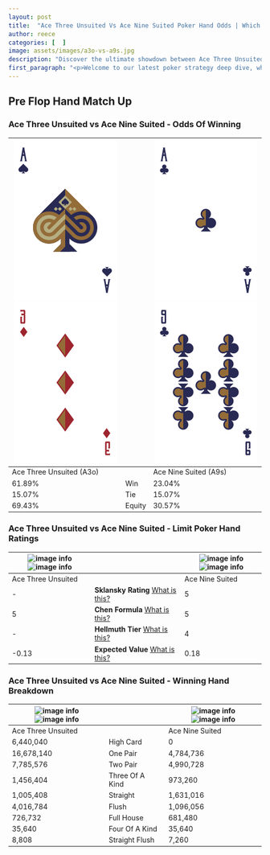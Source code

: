 ```yaml
---
layout: post
title:  "Ace Three Unsuited Vs Ace Nine Suited Poker Hand Odds | Which Is The Better Hand In Poker? A Complete Guide"
author: reece
categories: [  ]
image: assets/images/a3o-vs-a9s.jpg
description: "Discover the ultimate showdown between Ace Three Unsuited and Ace Nine Suited in poker! Uncover the odds, strategies, and scenarios where one hand triumphs over the other. Get ready to up your poker game with this thrilling analysis."
first_paragraph: "<p>Welcome to our latest poker strategy deep dive, where we're pitting two distinct hands against each other in a high-stakes showdown: Ace Three Unsuited vs Ace Nine Suited.</p><p>In the dynamic world of poker, every decision counts, and knowing which hand holds the upper hand is key to your success at the table.</p><p>In this article, we'll dissect these two hands, explore the scenarios where one dominates the other, and equip you with the knowledge to make strategic choices that can tip the odds in your favor.</p><p>Get ready to unravel the intriguing dynamics of these poker hands and elevate your game to new heights.</p>"
---
```




[comment]: # (sp0)

## Pre Flop Hand Match Up

<div class="table hand-ratings" markdown="1"> 



### Ace Three Unsuited vs Ace Nine Suited - Odds Of Winning


    
| ![image info](assets/images/hand1/a.png) ![image info](assets/images/hand1/3o.png) |  | ![image info](assets/images/hand2/a.png) ![image info](assets/images/hand2/9.png) |
| -------- | -------- | -------- |
| Ace Three Unsuited (A3o) |  | Ace Nine Suited (A9s) |
| 61.89% | Win | 23.04% |
| 15.07% | Tie | 15.07% |
| 69.43% | Equity | 30.57% |




[comment]: # (sp1)



### Ace Three Unsuited vs Ace Nine Suited - Limit Poker Hand Ratings


    
| ![image info](https://www.riverpairs.com/assets/images/hand1/a.png) ![image info](https://www.riverpairs.com/assets/images/hand1/3o.png) |  | ![image info](https://www.riverpairs.com/assets/images/hand2/a.png) ![image info](https://www.riverpairs.com/assets/images/hand2/9.png) |
| -------- | -------- | -------- |
| Ace Three Unsuited |  | Ace Nine Suited |
| - | **Sklansky Rating** [What is this?](/sklansky-rating-explained) | 5 |
| 5 | **Chen Formula** [What is this?](/chen-formula-explained) | 5 |
| - | **Hellmuth Tier** [What is this?](/Hellmuth-tier-explained) | 4 |
| -0.13 | **Expected Value** [What is this?](/expected-value-explained) | 0.18 |




[comment]: # (sp2)



### Ace Three Unsuited vs Ace Nine Suited - Winning Hand Breakdown


    
| ![image info](https://www.riverpairs.com/assets/images/hand1/a.png) ![image info](https://www.riverpairs.com/assets/images/hand1/3o.png) |  | ![image info](https://www.riverpairs.com/assets/images/hand2/a.png) ![image info](https://www.riverpairs.com/assets/images/hand2/9.png) |
| -------- | -------- | -------- |
| Ace Three Unsuited |  | Ace Nine Suited |
| 6,440,040 | High Card | 0 |
| 16,678,140 | One Pair | 4,784,736 |
| 7,785,576 | Two Pair | 4,990,728 |
| 1,456,404 | Three Of A Kind | 973,260 |
| 1,005,408 | Straight | 1,631,016 |
| 4,016,784 | Flush | 1,096,056 |
| 726,732 | Full House | 681,480 |
| 35,640 | Four Of A Kind | 35,640 |
| 8,808 | Straight Flush | 7,260 |




[comment]: # (sp3)



</div>

[comment]: # (sp4)



[comment]: # (sp5)

